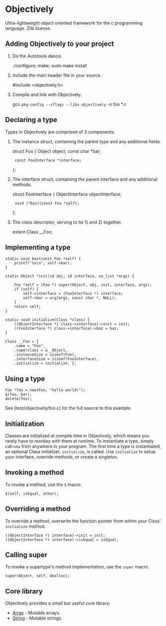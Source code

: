 Objectively
===
Ultra-lightweight object oriented framework for the c programming language. Zlib license.

Adding Objectively to your project
---

1) Do the Autotools dance.

    ./configure; make; sudo make install

2) Include the main header file in your source.

    #include <objectively.h>

3) Compile and link with Objectively.

    gcc `pkg-config --cflags --libs objectively` -o foo *.c

Declaring a type
---

Types in Objectively are comprised of 3 components:

1) The instance struct, containing the parent type and any additional fields.

    struct Foo {
        Object object;
        const char *bar;
        
        const FooInterface *interface;
    };
    
2) The interface struct, containing the parent interface and any additional methods.

    struct FooInterface {
        ObjectInterface objectInterface;

        void (*baz)(const Foo *self);
    };

 3) The class descriptor, serving to tie 1) and 2) together.

    extern Class __Foo;

Implementing a type
---

    static void baz(const Foo *self) {
        printf("%s\n", self->bar);
    }
    
    static Object *init(id obj, id interface, va_list *args) {

        Foo *self = (Foo *) super(Object, obj, init, interface, args);
        if (self) {
            self->interface = (FooInterface *) interface;
            self->bar = arg(args, const char *, NULL);
        }
        return self;
    }

    static void initialize(Class *class) {
        ((ObjectInterface *) class->interface)->init = init;
        ((FooInterface *) class->interface)->baz = baz;
    }

    Class __Foo = {
        .name = "Foo",
        .superclass = &__Object,
        .instanceSize = sizeof(Foo),
        .interfaceSize = sizeof(FooInterface),
        .initialize = initialize, };

Using a type
---

    Foo *foo = new(Foo, "hello world!");
    $(foo, bar);
    delete(foo);


See [test/objectively/foo.c] for the full source to this example.

Initialization
---
Classes are initialized at compile time in Objectively, which means you rarely have to monkey with them at runtime. To instantiate a type, simply call `new` from anywhere in your program. The first time a type is instantiated, an optional Class initializer, `initialize`, is called. Use `initialize` to setup your interface, override methods, or create a singleton.

Invoking a method
---
To invoke a method, use the `$` macro.

    $(self, isEqual, other);

Overriding a method
---
To override a method, overwrite the function pointer from within your Class' `initialize` method.

    ((ObjectInterface *) interface)->init = init;
    ((ObjectInterface *) interface)->isEqual = isEqual;

Calling super
---
To invoke a supertype's method implementation, use the `super` macro.

    super(Object, self, dealloc);

Core library
---
Objectively provides a small but useful core library:

 * [Array](src/objectively/array.h) - Mutable arrays.
 * [String](src/objectively/string.h) - Mutable strings.
